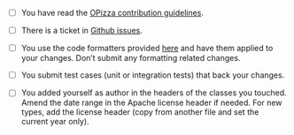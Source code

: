 <!--

Thank you for proposing a pull request. This template will guide you through the essential steps necessary for a pull request.
Make sure that:

-->

- [ ] You have read the [OPizza contribution guidelines](https://github.com/BhuwanUpadhyay/opizza-build/blob/master/CONTRIBUTING.adoc).
- [ ] There is a ticket in [Github issues](https://github.com/BhuwanUpadhyay/opizza-build/issues).
- [ ] You use the code formatters provided [here](https://github.com/BhuwanUpadhyay/opizza-build/tree/master/etc/ide) and have them applied to your changes. Don’t submit any formatting related changes.
- [ ] You submit test cases (unit or integration tests) that back your changes.
- [ ] You added yourself as author in the headers of the classes you touched. Amend the date range in the Apache license header if needed. For new types, add the license header (copy from another file and set the current year only).

